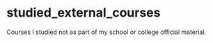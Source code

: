 # studied_external_courses
Courses I studied not as part of my school or college official material.
